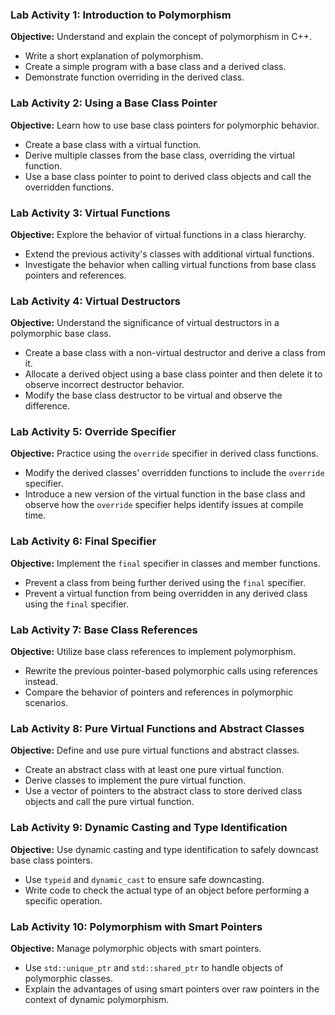 
### Lab Activity 1: Introduction to Polymorphism
**Objective:** Understand and explain the concept of polymorphism in C++.
- Write a short explanation of polymorphism.
- Create a simple program with a base class and a derived class.
- Demonstrate function overriding in the derived class.

### Lab Activity 2: Using a Base Class Pointer
**Objective:** Learn how to use base class pointers for polymorphic behavior.
- Create a base class with a virtual function.
- Derive multiple classes from the base class, overriding the virtual function.
- Use a base class pointer to point to derived class objects and call the overridden functions.

### Lab Activity 3: Virtual Functions
**Objective:** Explore the behavior of virtual functions in a class hierarchy.
- Extend the previous activity's classes with additional virtual functions.
- Investigate the behavior when calling virtual functions from base class pointers and references.

### Lab Activity 4: Virtual Destructors
**Objective:** Understand the significance of virtual destructors in a polymorphic base class.
- Create a base class with a non-virtual destructor and derive a class from it.
- Allocate a derived object using a base class pointer and then delete it to observe incorrect destructor behavior.
- Modify the base class destructor to be virtual and observe the difference.

### Lab Activity 5: Override Specifier
**Objective:** Practice using the `override` specifier in derived class functions.
- Modify the derived classes' overridden functions to include the `override` specifier.
- Introduce a new version of the virtual function in the base class and observe how the `override` specifier helps identify issues at compile time.

### Lab Activity 6: Final Specifier
**Objective:** Implement the `final` specifier in classes and member functions.
- Prevent a class from being further derived using the `final` specifier.
- Prevent a virtual function from being overridden in any derived class using the `final` specifier.

### Lab Activity 7: Base Class References
**Objective:** Utilize base class references to implement polymorphism.
- Rewrite the previous pointer-based polymorphic calls using references instead.
- Compare the behavior of pointers and references in polymorphic scenarios.

### Lab Activity 8: Pure Virtual Functions and Abstract Classes
**Objective:** Define and use pure virtual functions and abstract classes.
- Create an abstract class with at least one pure virtual function.
- Derive classes to implement the pure virtual function.
- Use a vector of pointers to the abstract class to store derived class objects and call the pure virtual function.

### Lab Activity 9: Dynamic Casting and Type Identification
**Objective:** Use dynamic casting and type identification to safely downcast base class pointers.
- Use `typeid` and `dynamic_cast` to ensure safe downcasting.
- Write code to check the actual type of an object before performing a specific operation.

### Lab Activity 10: Polymorphism with Smart Pointers
**Objective:** Manage polymorphic objects with smart pointers.
- Use `std::unique_ptr` and `std::shared_ptr` to handle objects of polymorphic classes.
- Explain the advantages of using smart pointers over raw pointers in the context of dynamic polymorphism.
